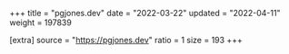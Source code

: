 +++
title = "pgjones.dev"
date = "2022-03-22"
updated = "2022-04-11"
weight = 197839

[extra]
source = "https://pgjones.dev"
ratio = 1
size = 193
+++
